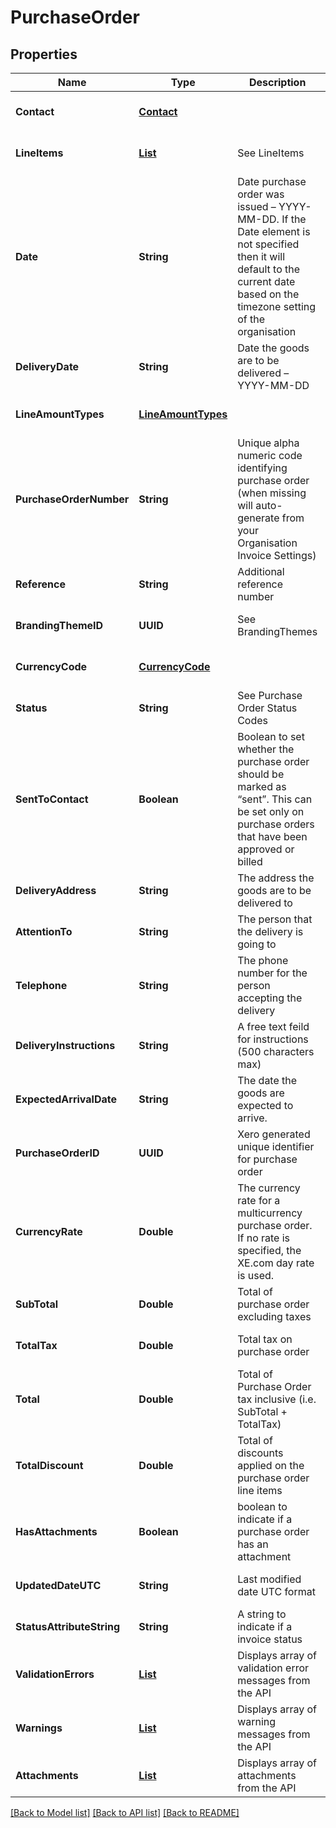 # PurchaseOrder
## Properties

| Name | Type | Description | Notes |
|------------ | ------------- | ------------- | -------------|
| **Contact** | [**Contact**](Contact.md) |  | [optional] [default to null] |
| **LineItems** | [**List**](LineItem.md) | See LineItems | [optional] [default to null] |
| **Date** | **String** | Date purchase order was issued – YYYY-MM-DD. If the Date element is not specified then it will default to the current date based on the timezone setting of the organisation | [optional] [default to null] |
| **DeliveryDate** | **String** | Date the goods are to be delivered – YYYY-MM-DD | [optional] [default to null] |
| **LineAmountTypes** | [**LineAmountTypes**](LineAmountTypes.md) |  | [optional] [default to null] |
| **PurchaseOrderNumber** | **String** | Unique alpha numeric code identifying purchase order (when missing will auto-generate from your Organisation Invoice Settings) | [optional] [default to null] |
| **Reference** | **String** | Additional reference number | [optional] [default to null] |
| **BrandingThemeID** | **UUID** | See BrandingThemes | [optional] [default to null] |
| **CurrencyCode** | [**CurrencyCode**](CurrencyCode.md) |  | [optional] [default to null] |
| **Status** | **String** | See Purchase Order Status Codes | [optional] [default to null] |
| **SentToContact** | **Boolean** | Boolean to set whether the purchase order should be marked as “sent”. This can be set only on purchase orders that have been approved or billed | [optional] [default to null] |
| **DeliveryAddress** | **String** | The address the goods are to be delivered to | [optional] [default to null] |
| **AttentionTo** | **String** | The person that the delivery is going to | [optional] [default to null] |
| **Telephone** | **String** | The phone number for the person accepting the delivery | [optional] [default to null] |
| **DeliveryInstructions** | **String** | A free text feild for instructions (500 characters max) | [optional] [default to null] |
| **ExpectedArrivalDate** | **String** | The date the goods are expected to arrive. | [optional] [default to null] |
| **PurchaseOrderID** | **UUID** | Xero generated unique identifier for purchase order | [optional] [default to null] |
| **CurrencyRate** | **Double** | The currency rate for a multicurrency purchase order. If no rate is specified, the XE.com day rate is used. | [optional] [default to null] |
| **SubTotal** | **Double** | Total of purchase order excluding taxes | [optional] [default to null] |
| **TotalTax** | **Double** | Total tax on purchase order | [optional] [default to null] |
| **Total** | **Double** | Total of Purchase Order tax inclusive (i.e. SubTotal + TotalTax) | [optional] [default to null] |
| **TotalDiscount** | **Double** | Total of discounts applied on the purchase order line items | [optional] [default to null] |
| **HasAttachments** | **Boolean** | boolean to indicate if a purchase order has an attachment | [optional] [default to false] |
| **UpdatedDateUTC** | **String** | Last modified date UTC format | [optional] [default to null] |
| **StatusAttributeString** | **String** | A string to indicate if a invoice status | [optional] [default to null] |
| **ValidationErrors** | [**List**](ValidationError.md) | Displays array of validation error messages from the API | [optional] [default to null] |
| **Warnings** | [**List**](ValidationError.md) | Displays array of warning messages from the API | [optional] [default to null] |
| **Attachments** | [**List**](Attachment.md) | Displays array of attachments from the API | [optional] [default to null] |

[[Back to Model list]](../README.md#documentation-for-models) [[Back to API list]](../README.md#documentation-for-api-endpoints) [[Back to README]](../README.md)

